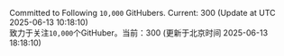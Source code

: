 Committed to Following `10,000` GitHubers. Current: <!-- FOLLOWING_COUNT -->300<!-- FOLLOWING_COUNT --> (Update at UTC <!-- LAST_UPDATED -->2025-06-13 10:18:10<!-- LAST_UPDATED -->)<br>
致力于关注`10,000`个GitHuber。当前：<!-- FOLLOWING_COUNT -->300<!-- FOLLOWING_COUNT --> (更新于北京时间 <!-- LAST_UPDATED_CST -->2025-06-13 18:18:10<!-- LAST_UPDATED_CST -->)
